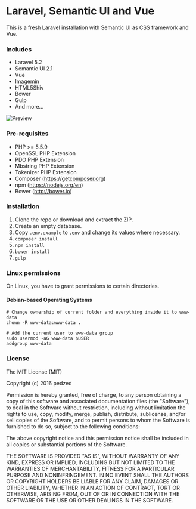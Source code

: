 # Laravel, Semantic UI and Vue

This is a fresh Laravel installation with Semantic UI as CSS framework and Vue.

### Includes
- Laravel 5.2
- Semantic UI 2.1
- Vue
- Imagemin
- HTML5Shiv
- Bower
- Gulp
- And more...

![Preview](https://i.imgur.com/v2pe9Vk.png)

### Pre-requisites
- PHP >= 5.5.9
- OpenSSL PHP Extension
- PDO PHP Extension
- Mbstring PHP Extension
- Tokenizer PHP Extension
- Composer (https://getcomposer.org)
- npm (https://nodejs.org/en)
- Bower (http://bower.io)

### Installation
1. Clone the repo or download and extract the ZIP.
1. Create an empty database.
1. Copy `.env.example` to `.env` and change its values where necessary.
1. `composer install`
1. `npm install`
1. `bower install`
1. `gulp`

### Linux permissions
On Linux, you have to grant permissions to certain directories.

#### Debian-based Operating Systems
```
# Change ownership of current folder and everything inside it to www-data
chown -R www-data:www-data .

# Add the current user to www-data group
sudo usermod -aG www-data $USER
addgroup www-data
```

### License
The MIT License (MIT)

Copyright (c) 2016 pedzed

Permission is hereby granted, free of charge, to any person obtaining a copy
of this software and associated documentation files (the "Software"), to deal
in the Software without restriction, including without limitation the rights
to use, copy, modify, merge, publish, distribute, sublicense, and/or sell
copies of the Software, and to permit persons to whom the Software is
furnished to do so, subject to the following conditions:

The above copyright notice and this permission notice shall be included in all
copies or substantial portions of the Software.

THE SOFTWARE IS PROVIDED "AS IS", WITHOUT WARRANTY OF ANY KIND, EXPRESS OR
IMPLIED, INCLUDING BUT NOT LIMITED TO THE WARRANTIES OF MERCHANTABILITY,
FITNESS FOR A PARTICULAR PURPOSE AND NONINFRINGEMENT. IN NO EVENT SHALL THE
AUTHORS OR COPYRIGHT HOLDERS BE LIABLE FOR ANY CLAIM, DAMAGES OR OTHER
LIABILITY, WHETHER IN AN ACTION OF CONTRACT, TORT OR OTHERWISE, ARISING FROM,
OUT OF OR IN CONNECTION WITH THE SOFTWARE OR THE USE OR OTHER DEALINGS IN THE
SOFTWARE.
